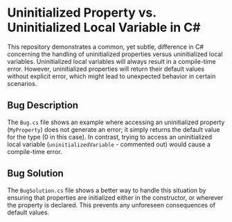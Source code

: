 # Uninitialized Property vs. Uninitialized Local Variable in C#

This repository demonstrates a common, yet subtle, difference in C# concerning the handling of uninitialized properties versus uninitialized local variables.  Uninitialized local variables will always result in a compile-time error. However, uninitialized properties will return their default values without explicit error, which might lead to unexpected behavior in certain scenarios.

## Bug Description
The `Bug.cs` file shows an example where accessing an uninitialized property (`MyProperty`) does not generate an error; it simply returns the default value for the type (0 in this case).  In contrast, trying to access an uninitialized local variable (`uninitializedVariable` - commented out) would cause a compile-time error.

## Bug Solution
The `BugSolution.cs` file shows a better way to handle this situation by ensuring that properties are initialized either in the constructor, or wherever the property is declared. This prevents any unforeseen consequences of default values.